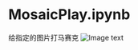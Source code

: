 # MosaicPlay.ipynb
给指定的图片打马赛克
![Image text](https://raw.github.com/luolugithub/MosaicPlay.ipynb/master/MosaicPlay.ipynb/mosaicResult.png)


